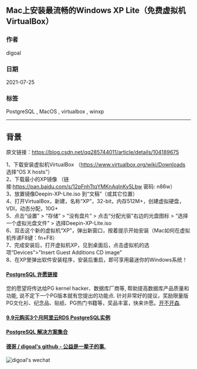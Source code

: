 ## Mac上安装最流畅的Windows XP Lite（免费虚拟机VirtualBox）  
    
### 作者    
digoal    
    
### 日期    
2021-07-25     
    
### 标签    
PostgreSQL , MacOS , virtualbox , winxp       
    
----    
    
## 背景    
  
原文链接：https://blog.csdn.net/qq285744011/article/details/104189675  
  
1、下载安装虚拟机VirtualBox （https://www.virtualbox.org/wiki/Downloads 选择“OS X hosts”）  
2、下载最小的XP镜像 （链接:https://pan.baidu.com/s/12pFnhTtqYMKnAqlnKy5Lbw  密码: n86w）  
3、放置镜像Deepin-XP-Lite.iso 到“文稿”（或其它位置）  
4、打开VirtualBox，新建，名称“XP”，32-bit，内存512M+，创建虚拟硬盘，VDI，动态分配，10G+  
5、点击“设置” > “存储” > “没有盘片” > 点击“分配光驱”右边的光盘图标 > “选择一个虚拟光盘文件” > 选择Deepin-XP-Lite.iso  
6、双击这个新的虚拟机“XP”，弹出新窗口，按着提示开始安装（Mac如何在虚拟机传递F8键：fn+F8）  
7、完成安装后，打开虚拟机XP，见到桌面后，点击虚拟机的选项“Devices”>"Insert Guest Additions CD image"  
8、在XP里弹出软件安装程序，安装后重启，即可享用最迷你的Windows系统！  
  
    
  
#### [PostgreSQL 许愿链接](https://github.com/digoal/blog/issues/76 "269ac3d1c492e938c0191101c7238216")
您的愿望将传达给PG kernel hacker、数据库厂商等, 帮助提高数据库产品质量和功能, 说不定下一个PG版本就有您提出的功能点. 针对非常好的提议，奖励限量版PG文化衫、纪念品、贴纸、PG热门书籍等，奖品丰富，快来许愿。[开不开森](https://github.com/digoal/blog/issues/76 "269ac3d1c492e938c0191101c7238216").  
  
  
#### [9.9元购买3个月阿里云RDS PostgreSQL实例](https://www.aliyun.com/database/postgresqlactivity "57258f76c37864c6e6d23383d05714ea")
  
  
#### [PostgreSQL 解决方案集合](https://yq.aliyun.com/topic/118 "40cff096e9ed7122c512b35d8561d9c8")
  
  
#### [德哥 / digoal's github - 公益是一辈子的事.](https://github.com/digoal/blog/blob/master/README.md "22709685feb7cab07d30f30387f0a9ae")
  
  
![digoal's wechat](../pic/digoal_weixin.jpg "f7ad92eeba24523fd47a6e1a0e691b59")
  
